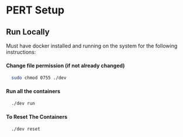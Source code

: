 # PERT Setup

## Run Locally

Must have docker installed and running on the system for the following instructions:


#### Change file permission (if not already changed)

```bash
  sudo chmod 0755 ./dev
```

#### Run all the containers

```bash
  ./dev run
```

#### To Reset The Containers

```bash
  ./dev reset
```
